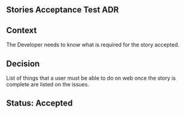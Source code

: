 ## Stories Acceptance Test ADR
## Context

The Developer needs to know what is required for the story accepted.

## Decision

List of things that a user must be able to do on web once the story is complete are listed on the issues.

## Status: Accepted
